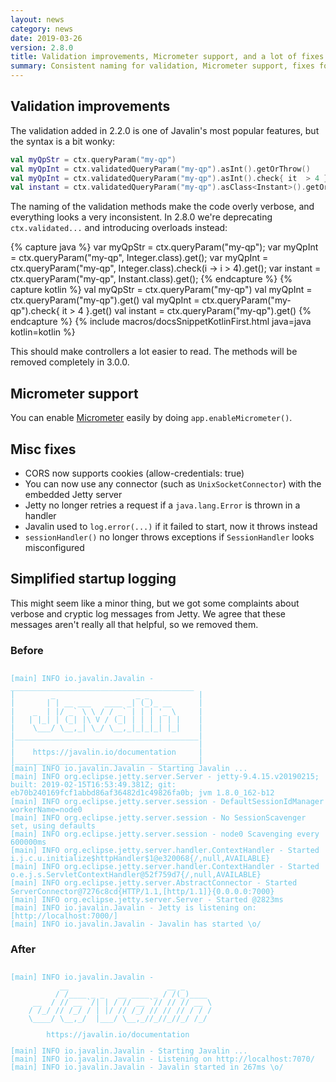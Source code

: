 ```yaml
---
layout: news
category: news
date: 2019-03-26
version: 2.8.0
title: Validation improvements, Micrometer support, and a lot of fixes
summary: Consistent naming for validation, Micrometer support, fixes for CORS, logging, and server setup.
---
```


## Validation improvements

The validation added in 2.2.0 is one of Javalin's most popular features, but the syntax is a bit wonky:

```kotlin
val myQpStr = ctx.queryParam("my-qp")
val myQpInt = ctx.validatedQueryParam("my-qp").asInt().getOrThrow()
val myQpInt = ctx.validatedQueryParam("my-qp").asInt().check{ it  > 4 }.getOrThrow()
val instant = ctx.validatedQueryParam("my-qp").asClass<Instant>().getOrThrow()
```

The naming of the validation methods make the code overly verbose, and everything looks a very inconsistent.
In 2.8.0 we're deprecating `ctx.validated...` and introducing overloads instead:

{% capture java %}
var myQpStr = ctx.queryParam("my-qp");
var myQpInt = ctx.queryParam("my-qp", Integer.class).get();
var myQpInt = ctx.queryParam("my-qp", Integer.class).check(i -> i  > 4).get();
var instant = ctx.queryParam("my-qp", Instant.class).get();
{% endcapture %}
{% capture kotlin %}
val myQpStr = ctx.queryParam("my-qp")
val myQpInt = ctx.queryParam<Int>("my-qp").get()
val myQpInt = ctx.queryParam<Int>("my-qp").check{ it  > 4 }.get()
val instant = ctx.queryParam<Instant>("my-qp").get()
{% endcapture %}
{% include macros/docsSnippetKotlinFirst.html java=java kotlin=kotlin %}

This should make controllers a lot easier to read. The methods will be removed completely in 3.0.0.

## Micrometer support
You can enable [Micrometer](https://micrometer.io/) easily by doing `app.enableMicrometer()`.

## Misc fixes
* CORS now supports cookies (allow-credentials: true)
* You can now use any connector (such as `UnixSocketConnector`) with the embedded Jetty server
* Jetty no longer retries a request if a `java.lang.Error` is thrown in a handler
* Javalin used to `log.error(...)` if it failed to start, now it throws instead
* `sessionHandler()` no longer throws exceptions if `SessionHandler` looks misconfigured

## Simplified startup logging
This might seem like a minor thing, but we got some complaints about verbose and cryptic log messages from Jetty.
We agree that these messages aren't really all that helpful, so we removed them.

### Before
<pre style="line-height:1.1;color:#6cc7e6"><code>
[main] INFO io.javalin.Javalin -
_________________________________________
|        _                  _ _           |
|       | | __ ___   ____ _| (_)_ __      |
|    _  | |/ _` \ \ / / _` | | | '_ \     |
|   | |_| | (_| |\ V / (_| | | | | | |    |
|    \___/ \__,_| \_/ \__,_|_|_|_| |_|    |
|_________________________________________|
|                                         |
|    https://javalin.io/documentation     |
|_________________________________________|
[main] INFO io.javalin.Javalin - Starting Javalin ...
[main] INFO org.eclipse.jetty.server.Server - jetty-9.4.15.v20190215; built: 2019-02-15T16:53:49.381Z; git: eb70b240169fcf1abbd86af36482d1c49826fa0b; jvm 1.8.0_162-b12
[main] INFO org.eclipse.jetty.server.session - DefaultSessionIdManager workerName=node0
[main] INFO org.eclipse.jetty.server.session - No SessionScavenger set, using defaults
[main] INFO org.eclipse.jetty.server.session - node0 Scavenging every 600000ms
[main] INFO org.eclipse.jetty.server.handler.ContextHandler - Started i.j.c.u.initialize$httpHandler$1@e320068{/,null,AVAILABLE}
[main] INFO org.eclipse.jetty.server.handler.ContextHandler - Started o.e.j.s.ServletContextHandler@52f759d7{/,null,AVAILABLE}
[main] INFO org.eclipse.jetty.server.AbstractConnector - Started ServerConnector@7276c8cd{HTTP/1.1,[http/1.1]}{0.0.0.0:7000}
[main] INFO org.eclipse.jetty.server.Server - Started @2823ms
[main] INFO io.javalin.Javalin - Jetty is listening on: [http://localhost:7000/]
[main] INFO io.javalin.Javalin - Javalin has started \o/
</code></pre>

### After
<pre style="line-height:1.1;color:#6cc7e6"><code>
[main] INFO io.javalin.Javalin -
           __                      __ _
          / /____ _ _   __ ____ _ / /(_)____
     __  / // __ `/| | / // __ `// // // __ \
    / /_/ // /_/ / | |/ // /_/ // // // / / /
    \____/ \__,_/  |___/ \__,_//_//_//_/ /_/

        https://javalin.io/documentation

[main] INFO io.javalin.Javalin - Starting Javalin ...
[main] INFO io.javalin.Javalin - Listening on http://localhost:7070/
[main] INFO io.javalin.Javalin - Javalin started in 267ms \o/
</code></pre>
